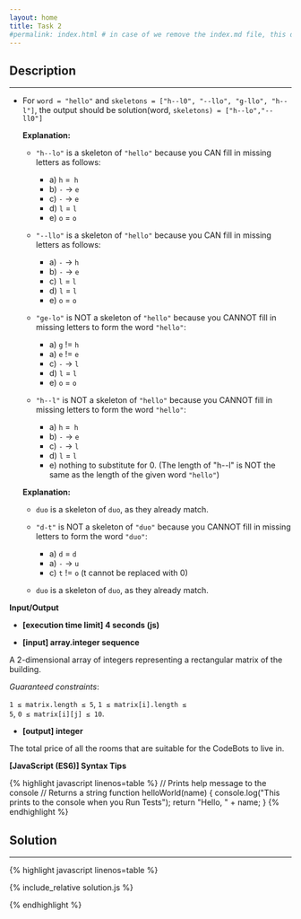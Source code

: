 ```yaml
---
layout: home
title: Task 2
#permalink: index.html # in case of we remove the index.md file, this doc will be the index page
---
```


<div class="row">
<div class="columnStmt" markdown="1">

## Description
------
-   For `word = "hello"` and `skeletons = ["h--l0", "--llo", "g-llo", "h--l"]`, the output should be solution(word, `skeletons) = ["h--lo","--ll0"]`

    **Explanation:**
    -   `"h--lo"` is a skeleton of `"hello"` because you CAN fill in missing letters as follows:
    
        -   a)  `h` =` h`
        -   b)  `-` -> `e`
        -   c)  `-` -> `e`
        -   d)  `l` = `l`
        -   e)  `o` = `o`
  
    -   `"--llo"` is a skeleton of `"hello"` because you CAN fill in missing letters as follows:
    
        -   a)  `-` -> `h`
        -   b)  `-` -> `e`        
        -   c)  `l` = `l`
        -   d)  `l` = `l`
        -   e)  `o` = `o`
    
    -   `"ge-lo"` is NOT a skeleton of `"hello"` because you CANNOT fill in missing letters to form the word `"hello"`:
    
        -   a)  `g` != `h`
        -   a)  `e` != `e`               
        -   c)  `-` -> `l`
        -   d)  `l` = `l`
        -   e)  `o` = `o`
    
    -   `"h--l"` is NOT a skeleton of `"hello"` because you CANNOT fill in missing letters to form the word `"hello"`:
    
        -   a)  `h` =` h`
        -   b)  `-` -> `e`               
        -   c)  `-` -> `l`
        -   d)  `l` = `l`
        -   e)  nothing to substitute for 0. (The length of "h--l" is NOT the same as the length of the given word ``"hello"``)
    
    **Explanation:**
    -   `duo` is a skeleton of `duo`, as they already match.

    -   `"d-t"` is NOT a skeleton of `"duo"` because you CANNOT fill in missing letters to form the word `"duo"`:
    
        -   a)  `d` = `d`
        -   a)  `-` -> `u`               
        -   c)  `t` != `o` (t cannot be replaced with 0)
    
    -   `duo` is a skeleton of `duo`, as they already match.

**Input/Output**

* **[execution time limit] 4 seconds (js)**

* **[input] array.integer sequence**

A 2-dimensional array of integers representing a rectangular matrix of the building.

*Guaranteed constraints*:

<code>1 ≤ matrix.length ≤ 5</code>,
<code>1 ≤ matrix[i].length ≤ 5</code>,
<code>0 ≤ matrix[i][j] ≤ 10</code>.

* **[output] integer**

The total price of all the rooms that are suitable for the CodeBots to live in.

**[JavaScript (ES6)] Syntax Tips**

{% highlight javascript linenos=table %}
// Prints help message to the console
// Returns a string
function helloWorld(name) {
    console.log("This prints to the console when you Run Tests");
    return "Hello, " + name;
}
{% endhighlight %}

</div>
<div class="columnSol" markdown="1">

## Solution
------

{% highlight javascript linenos=table %}

{% include_relative solution.js %}

{% endhighlight %}

</div>
</div>